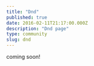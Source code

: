 ```yaml
---
title: "Dnd"
published: true
date: 2016-02-11T21:17:00.000Z
description: "Dnd page"
type: community
slug: dnd
---
```


coming soon!


